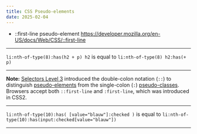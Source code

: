 ```yaml
---
title: CSS Pseudo-elements
date: 2025-02-04
---
```


- ::first-line pseudo-element
https://developer.mozilla.org/en-US/docs/Web/CSS/::first-line

---

`li:nth-of-type(8):has(h2 + p) h2`
is equal to
`li:nth-of-type(8) h2:has(+ p)`

---

**Note:** [Selectors Level 3](https://drafts.csswg.org/selectors-3/#first-line) introduced the double-colon notation (`::`) to distinguish [pseudo-elements](https://developer.mozilla.org/en-US/docs/Web/CSS/Pseudo-elements) from the single-colon (`:`) [pseudo-classes](https://developer.mozilla.org/en-US/docs/Web/CSS/Pseudo-classes). Browsers accept both `::first-line` and `:first-line`, which was introduced in CSS2.

---

`li:nth-of-type(10):has( [value="blauw"]:checked )`
is equal to
`li:nth-of-type(10):has(input:checked[value="blauw"])`

---

